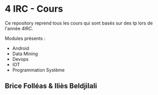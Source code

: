 # 4 IRC - Cours

Ce repository reprend tous les cours qui sont basés sur des tp lors de l'année 4IRC.

Modules présents :

- Android
- Data Mining
- Devops
- IOT
- Programmation Système

## Brice Folléas & Iliès Beldjilali

